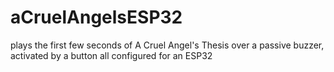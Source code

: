 # aCruelAngelsESP32
plays the first few seconds of A Cruel Angel's Thesis over a passive buzzer, activated by a button all configured for an ESP32
